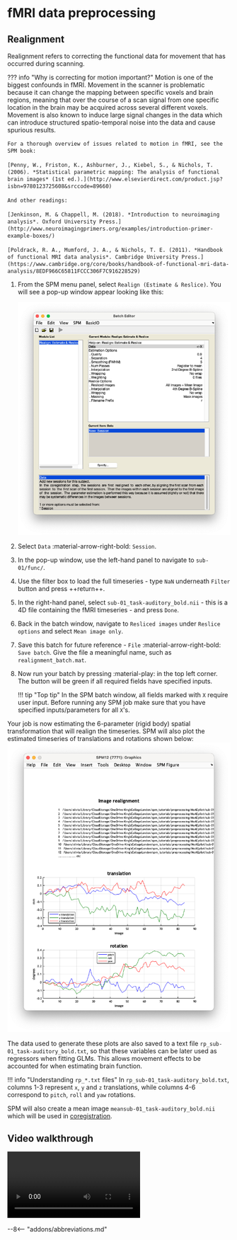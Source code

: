 # fMRI data preprocessing

## Realignment

Realignment refers to correcting the functional data for movement that has occurred during scanning. 

??? info "Why is correcting for motion important?" 
    Motion is one of the biggest confounds in fMRI. Movement in the scanner is problematic because it can change the mapping between specific voxels and brain regions, meaning that over the course of a scan signal from one specific location in the brain may be acquired across several different voxels. Movement is also known to induce large signal changes in the data which can introduce structured spatio-temporal noise into the data and cause spurious results.

    For a thorough overview of issues related to motion in fMRI, see the SPM book:

    [Penny, W., Friston, K., Ashburner, J., Kiebel, S., & Nichols, T. (2006). *Statistical parametric mapping: The analysis of functional brain images* (1st ed.).](http://www.elsevierdirect.com/product.jsp?isbn=9780123725608&srccode=89660)

    And other readings:

    [Jenkinson, M. & Chappell, M. (2018). *Introduction to neuroimaging analysis*. Oxford University Press.](http://www.neuroimagingprimers.org/examples/introduction-primer-example-boxes/)

    [Poldrack, R. A., Mumford, J. A., & Nichols, T. E. (2011). *Handbook of functional MRI data analysis*. Cambridge University Press.](https://www.cambridge.org/core/books/handbook-of-functional-mri-data-analysis/8EDF966C65811FCCC306F7C916228529)

1. From the SPM menu panel, select `Realign (Estimate & Reslice)`. You will see a pop-up window appear looking like this:

    ![](../../assets/figures/realignment_batch.png)

2. Select `Data` :material-arrow-right-bold: `Session`. 
3. In the pop-up window, use the left-hand panel to navigate to `sub-01/func/`. 
4. Use the filter box to load the full timeseries - type `NaN` underneath `Filter` button and press ++return++.
5. In the right-hand panel, select `sub-01_task-auditory_bold.nii` - this is a 4D file containing the fMRI timeseries - and press `Done`.
6. Back in the batch window, navigate to `Resliced images` under `Reslice options` and select `Mean image only`. 
7. Save this batch for future reference - `File` :material-arrow-right-bold: `Save batch`. Give the file a meaningful name, such as `realignment_batch.mat`. 
8. Now run your batch by pressing :material-play: in the top left corner. The button will be green if all required fields have specified inputs.

    !!! tip "Top tip"
        In the SPM batch window, all fields marked with `X` require user input. Before running any SPM job make sure that you have specified inputs/parameters for all `X`'s. 

Your job is now estimating the 6-parameter (rigid body) spatial transformation that will realign the timeseries. SPM will also plot the estimated timeseries of translations and rotations shown below:
![](../../assets/figures/realignment_plot.png)

The data used to generate these plots are also saved to a text file `rp_sub-01_task-auditory_bold.txt`, so that these variables can be later used as regressors when fitting GLMs. This allows movement effects to be accounted for when estimating brain function.

!!! info "Understanding `rp_*.txt` files"
    In `rp_sub-01_task-auditory_bold.txt`, columns 1-3 represent `x`, `y` and `z` translations, while columns 4-6 correspond to `pitch`, `roll` and `yaw` rotations. 

SPM will also create a mean image `meansub-01_task-auditory_bold.nii` which will be used in [coregistration](./coregistration.md). 

## Video walkthrough

![type:video](../../assets/videos/realignment.mp4)

--8<-- "addons/abbreviations.md"
